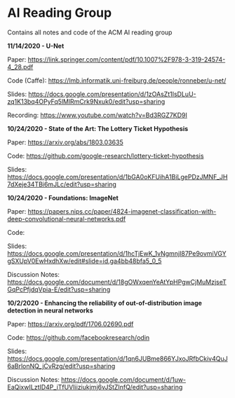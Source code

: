# AI Reading Group
Contains all notes and code of the ACM AI reading group

**11/14/2020 - U-Net**

Paper: https://link.springer.com/content/pdf/10.1007%2F978-3-319-24574-4_28.pdf

Code (Caffe): https://lmb.informatik.uni-freiburg.de/people/ronneber/u-net/

Slides: https://docs.google.com/presentation/d/1zOAsZt1IsDLuU-zq1K13bq4OPyFq5lMlRmCrk9Nxuk0/edit?usp=sharing

Recording: https://www.youtube.com/watch?v=Bd3RGZ7KD9I

**10/24/2020 - State of the Art: The Lottery Ticket Hypothesis**

Paper: https://arxiv.org/abs/1803.03635

Code: https://github.com/google-research/lottery-ticket-hypothesis

Slides: https://docs.google.com/presentation/d/1bGA0oKFUihA1BiLgePDzJMNF_JH7dXeje34TBi6mJLc/edit?usp=sharing

**10/24/2020 - Foundations: ImageNet**

Paper: https://papers.nips.cc/paper/4824-imagenet-classification-with-deep-convolutional-neural-networks.pdf

Code:

Slides: https://docs.google.com/presentation/d/1hcTjEwK_1vNgmnjI87Pe9ovmiVGYgSXUpV0EwHxdhXw/edit#slide=id.ga4bb48bfa5_0_5

Discussion Notes: https://docs.google.com/document/d/18gOWxqenYeAtYpHPgwCjMuMzjseTGqPcPfjdqVpia-E/edit?usp=sharing

**10/2/2020 - Enhancing the reliability of out-of-distribution image detection in neural networks**

Paper: https://arxiv.org/pdf/1706.02690.pdf

Code: https://github.com/facebookresearch/odin

Slides: https://docs.google.com/presentation/d/1qn6JUBme866YJxoJRfbCkiv4QuJ6aBrlonNQ_jCvRzg/edit?usp=sharing

Discussion Notes: https://docs.google.com/document/d/1uw-EaQixwILztID4P_iTfUVIiiziukjmj6vJStZInfQ/edit?usp=sharing
